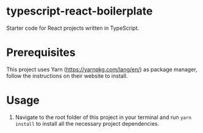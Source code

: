 # typescript-react-boilerplate
Starter code for React projects written in TypeScript.

# Prerequisites

This project uses Yarn (https://yarnpkg.com/lang/en/) as package manager, follow the instructions on their website to install.

# Usage

1. Navigate to the root folder of this project in your terminal and run `yarn install` to install all the necessary project dependencies.